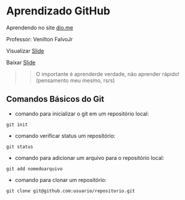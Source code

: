 # Aprendizado GitHub

Aprendendo no site [dio.me](https://dio.me)

Professor: Venilton FalvoJr

Visualizar [Slide](https://drive.google.com/file/d/1IZu0qohv1JOmxjEra1lknDiiStU68bl4/view)

Baixar [Slide](https://github.com/elizeubarbosaabreu/aulagithub/raw/09da4ee99f8783482b34eb9c405ab5b1a6b01790/Apostila.pptx)
>> O importante é aprenderde verdade, não aprender rápido! (pensamento meu mesmo, rsrs)
## Comandos Básicos do Git

- comando para inicializar o git em um repositório local:
~~~
git init
~~~
- comando verificar status um repositório:
~~~
git status
~~~
- comando para adicionar um arquivo para o repositório local:
~~~
git add nomedoarquivo
~~~
- comando para clonar um repositório:
~~~
git clone git@github.com:usuario/repositorio.git
~~~

